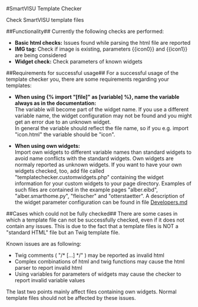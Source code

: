 #SmartVISU Template Checker

Check SmartVISU template files

##Functionality##
Currently the following checks are performed:

* __Basic html checks:__ Issues found while parsing the html file are reported
* __IMG tag:__ Check if image is existing, parameters {{icon0}} and {{icon1}} are being considered
* __Widget check:__ Check parameters of known widgets

##Requirements for successful usage##
For a successful usage of the template checker you, there are some requirements regarding your templates:

* __When using {% import "\[file\]" as \[variable\] %}, name the variable always as in the documentation:__  
The variable will become part of the widget name. If you use a different variable name, the widget configuration may not be found
and you might get an error due to an unknown widget.  
In general the variable should reflect the file name, so if you e.g. import "icon.html" the variable should be "icon".


* __When using own widgets:__  
Import own widgets to different variable names than standard widgets to avoid name conflicts with the standard widgets.
Own widgets are normaly reported as unknown widgets. If you want to have your own widgets checked, too, add file called
"templatechecker.customwidgets.php" containing the widget information for your custom widgets to your page directory.
Examples of such files are contained in the example pages "alber.eibd", "alber.smarthome.py", "fleischer" and "otterstaetter".
A description of the widget parameter configuration can be found in file [Developers.md](Developers.md) 

##Cases which could not be fully checked##
There are some cases in which a template file can not be successfully checked, even if it does not contain any issues.
This is due to the fact that a template files is NOT a "standard HTML" file but an Twig template file.

Known issues are as following:

* Twig comments ( "/* \[...\] */" ) may be reported as invalid html
* Complex combinations of html and twig functions may cause the html parser to report invalid html
* Using variables for parameters of widgets may cause the checker to report invalid variable values

The last two points mainly affect files containing own widgets. Normal template files should not be affected by these issues.
